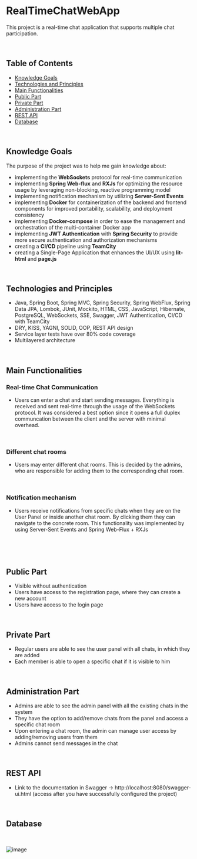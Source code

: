 # RealTimeChatWebApp

This project is a real-time chat application that supports multiple chat participation.

<br>

 <h2>Table of Contents</h2>
    <ul>
        <li><a href="knowledge">Knowledge Goals</a></li>
        <li><a href="#technologies">Technologies and Principles</a></li>
        <li><a href="#main-requirements">Main Functionalities</a></li>
        <li><a href="#public-part">Public Part</a></li>
        <li><a href="#private-part">Private Part</a></li>
        <li><a href="#administration-part">Administration Part</a></li>
        <li><a href="#rest-api">REST API</a></li>
        <li><a href="#database">Database</a></li>
    </ul>
<br>

<h2 id="#knowledge">Knowledge Goals</h2>

The purpose of the project was to help me gain knowledge about:
<ul>
  <li>implementing the <strong>WebSockets</strong> protocol for real-time communication</li>
  <li>implementing <strong>Spring Web-flux</strong> and <strong>RXJs</strong> for optimizing the resource usage by leveraging non-blocking, reactive programming model</li>
  <li>implementing notification mechanism by utilizing <strong>Server-Sent Events</strong></li>
  <li>implementing <strong>Docker</strong> for containerization of the backend and frontend components for improved portability, scalability, and deployment consistency</li>
  <li>implementing <strong>Docker-compose</strong> in order to ease the management and orchestration of the multi-container Docker app</li>
  <li>implementing <strong>JWT Authentication</strong> with <strong>Spring Security</strong> to provide more secure authentication and authorization mechanisms</li>
  <li>creating a <strong>CI/CD</strong> pipeline using <strong>TeamCity</strong></li>
  <li>creating a Single-Page Application that enhances the UI/UX using <strong>lit-html</strong> and <strong>page.js</strong></li>
</ul>

<br>

<h2 id="#technologies">Technologies and Principles</h2>
  <ul>
    <li>Java, Spring Boot, Spring MVC, Spring Security, Spring WebFlux, Spring Data JPA, Lombok, JUnit, Mockito, HTML, CSS, JavaScript, Hibernate, PostgreSQL, WebSockets, SSE, Swagger, JWT Authentication, CI/CD with TeamCity</li>
    <li>DRY, KISS, YAGNI, SOLID, OOP, REST API design</li>
    <li>Service layer tests have over 80% code coverage</li>
    <li>Multilayered architecture</li>
  </ul>
  <br>

  <h2 id="#main-requirements">Main Functionalities</h2>
  <h3>Real-time Chat Communication</h3>
   <ul>
     <li>Users can enter a chat and start sending messages. Everything is received and sent real-time through the usage of the WebSockets protocol. It was considered a best option since it opens a full duplex communcation between the client and the server with minimal overhead.</li>
   </ul>
<br>

  <h3>Different chat rooms</h3>
   <ul>
     <li>Users may enter different chat rooms. This is decided by the admins, who are responsible for adding them to the corresponding chat room.</li>
   </ul>
<br>

<h3>Notification mechanism</h3>
   <ul>
     <li>Users receive notifications from specific chats when they are on the User Panel or inside another chat room. By clicking them they can navigate to the concrete room. This functionality was implemented by using Server-Sent Events and Spring Web-Flux + RXJs</li>
   </ul>
<br>
   <br>
   <br>

<h2 id="#public-part">Public Part</h2>
 <ul>
      <li>Visible without authentication</li>
      <li>Users have access to the registration page, where they can create a new account</li>
      <li>Users have access to the login page</li>
    </ul>
    <br>
    
<h2 id="#private-part">Private Part</h2>
<ul>
  <li>Regular users are able to see the user panel with all chats, in which they are added</li>
  <li>Each member is able to open a specific chat if it is visible to him</li>
</ul>
<br>

<h2 id="#administration-part">Administration Part</h2>
<ul>
  <li>Admins are able to see the admin panel with all the existing chats in the system</li>
  <li>They have the option to add/remove chats from the panel and access a specific chat room</li>
  <li>Upon entering a chat room, the admin can manage user access by adding/removing users from them</li>
  <li>Admins cannot send messages in the chat</li>
</ul>

<br>

<h2 id="#rest-api">REST API</h2>
  <ul>
    <li>Link to the documentation in Swagger -> http://localhost:8080/swagger-ui.html (access after you have successfully configured the project)</li>
  </ul>

<br>

  <h2 id="#database">Database</h2>
  <br>

![image](https://github.com/KristiyanMitrofanov/RealTimeChatApp-BE/blob/main/database-diagram.png)
